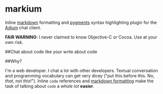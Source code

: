 # markium

Inline [markdown][] formatting and [pygments][] syntax highlighting plugin for the [Adium][] chat client.

**FAIR WARNING:** I never claimed to know Objective-C *or* Cocoa. Use at your own risk.

##Chat about code like your write about code


##Why?

I'm a web developer. I chat a lot with other developers. Textual conversation and programming vocabulary can get very dicey ("put this before this. No, *that*, not *this*!"). Inline `code` references and [markdown formatting][] make the task of talking about `code` a *whole lot* **easier**. 






[markdown]: http://daringfireball.net/projects/markdown/
[pygments]: http://pygments.org/
[Adium]: http://adium.im/
[markdown formatting]: http://daringfireball.net/projects/markdown/syntax
